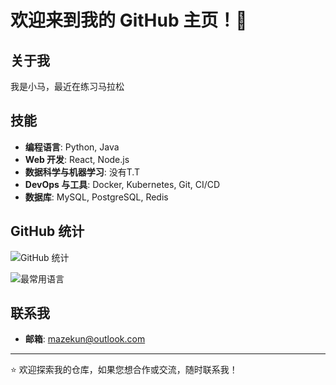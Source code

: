 # 欢迎来到我的 GitHub 主页！👋

## 关于我
我是小马，最近在练习马拉松

## 技能
- **编程语言**: Python, Java
- **Web 开发**: React, Node.js
- **数据科学与机器学习**:  没有T.T
- **DevOps 与工具**: Docker, Kubernetes, Git, CI/CD
- **数据库**: MySQL, PostgreSQL, Redis

## GitHub 统计
![GitHub 统计](https://github-readme-stats.vercel.app/api?username=daylightmazekun&show_icons=true&theme=dark)

![最常用语言](https://github-readme-stats.vercel.app/api/top-langs/?username=daylightmazekun&layout=compact&theme=dark)

## 联系我
- **邮箱**: mazekun@outlook.com

---

⭐️ 欢迎探索我的仓库，如果您想合作或交流，随时联系我！

